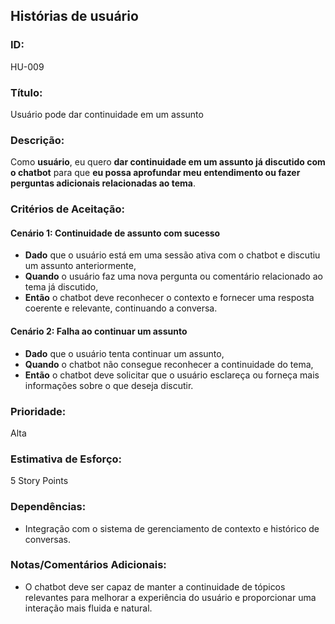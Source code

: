 ## Histórias de usuário

### **ID:**

HU-009

### **Título:**

Usuário pode dar continuidade em um assunto

### **Descrição:**

Como **usuário**, eu quero **dar continuidade em um assunto já discutido com o chatbot** para que **eu possa aprofundar meu entendimento ou fazer perguntas adicionais relacionadas ao tema**.

### **Critérios de Aceitação:**

#### Cenário 1: Continuidade de assunto com sucesso

- **Dado** que o usuário está em uma sessão ativa com o chatbot e discutiu um assunto anteriormente,
- **Quando** o usuário faz uma nova pergunta ou comentário relacionado ao tema já discutido,
- **Então** o chatbot deve reconhecer o contexto e fornecer uma resposta coerente e relevante, continuando a conversa.

#### Cenário 2: Falha ao continuar um assunto

- **Dado** que o usuário tenta continuar um assunto,
- **Quando** o chatbot não consegue reconhecer a continuidade do tema,
- **Então** o chatbot deve solicitar que o usuário esclareça ou forneça mais informações sobre o que deseja discutir.

### **Prioridade:**

Alta

### **Estimativa de Esforço:**

5 Story Points

### **Dependências:**

- Integração com o sistema de gerenciamento de contexto e histórico de conversas.

### **Notas/Comentários Adicionais:**

- O chatbot deve ser capaz de manter a continuidade de tópicos relevantes para melhorar a experiência do usuário e proporcionar uma interação mais fluida e natural.
